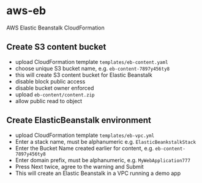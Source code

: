 # aws-eb
AWS Elastic Beanstalk CloudFormation

## Create S3 content bucket
* upload CloudFormation template `templates/eb-content.yaml`
* choose unique S3 bucket name, e.g. `eb-content-7897y456ty8`
* this will create S3 content bucket for Elastic Beanstalk
* disable block public access
* disable bucket owner enforced
* upload `eb-content/content.zip`
* allow public read to object

## Create ElasticBeanstalk environment
* upload CloudFormation template `templates/eb-vpc.yml`
* Enter a stack name, must be alphanumeric e.g. `ElasticBeankstalkStack`
* Enter the Bucket Name created earlier for content, e.g. `eb-content-7897y456ty8`
* Enter domain prefix, must be alphanumeric, e.g. `MyWebApplication777`
* Press Next twice, agree to the warning and Submit
* This will create an Elastic Beanstalk in a VPC running a demo app
